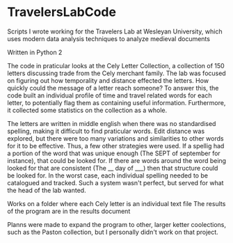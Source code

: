# TravelersLabCode
Scripts I wrote working for the Travelers Lab at Wesleyan University, 
which uses modern data analysis techniques to analyze medieval documents

Written in Python 2

The code in praticular looks at the Cely Letter Collection, a collection of 
150 letters discussing trade from the Cely merchant family.  The lab was focused
on figuring out how temporality and distance effected the letters.  How quickly
could the message of a letter reach someone?  To answer this, the code built
an individual profile of time and travel related words for each letter, to potentially
flag them as containing useful information.  Furthermore, it collected some statistics
on the collection as a whole.

The letters are written in middle english when there was no standardised spelling,
making it difficult to find praticular words.  Edit distance was explored, but there were
too many variations and similarities to other words for it to be effective.  Thus, a few other
strategies were used.  If a spellig had a portion of the word that was unique enough (The
SEPT of september for instance), that could be looked for.  If there are words around the word
being looked for that are consistent (The __ day of ___) then that structure could be looked 
for. In the worst case, each individual spelling needed to be catalogued and tracked.  Such a
system wasn't perfect, but served for what the head of the lab wanted.

Works on a folder where each Cely letter is an individual text file
The results of the program are in the results document

Planns were made to expand the program to other, larger ketter coolections, such as the
Paston collection, but I personally didn't work on that project.
